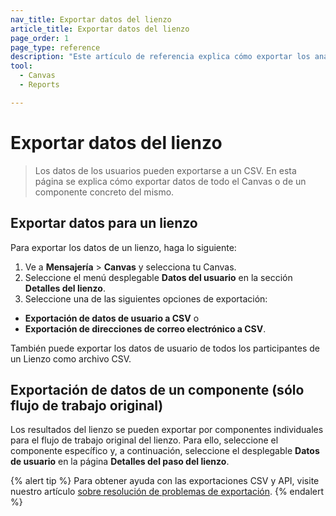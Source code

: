 ```yaml
---
nav_title: Exportar datos del lienzo
article_title: Exportar datos del lienzo
page_order: 1
page_type: reference
description: "Este artículo de referencia explica cómo exportar los análisis de Canvas."
tool: 
  - Canvas
  - Reports

---
```


# Exportar datos del lienzo

> Los datos de los usuarios pueden exportarse a un CSV. En esta página se explica cómo exportar datos de todo el Canvas o de un componente concreto del mismo.

## Exportar datos para un lienzo

Para exportar los datos de un lienzo, haga lo siguiente:

1. Ve a **Mensajería** > **Canvas** y selecciona tu Canvas.
2. Seleccione el menú desplegable **Datos del usuario** en la sección **Detalles del lienzo**. 
3. Seleccione una de las siguientes opciones de exportación:
  - **Exportación de datos de usuario a CSV** o
  - **Exportación de direcciones de correo electrónico a CSV**.

También puede exportar los datos de usuario de todos los participantes de un Lienzo como archivo CSV.

## Exportación de datos de un componente (sólo flujo de trabajo original)

Los resultados del lienzo se pueden exportar por componentes individuales para el flujo de trabajo original del lienzo. Para ello, seleccione el componente específico y, a continuación, seleccione el desplegable **Datos de usuario** en la página **Detalles del paso del lienzo**. 



{% alert tip %}
Para obtener ayuda con las exportaciones CSV y API, visite nuestro artículo [sobre resolución de problemas de exportación]({{site.baseurl}}/user_guide/data/export_braze_data/export_troubleshooting/).
{% endalert %}

